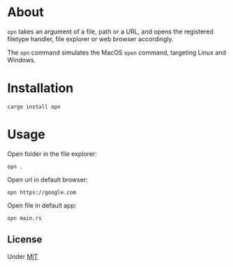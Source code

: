 # About

`opn` takes an argument of a file, path or a URL, and opens the registered filetype handler, file explorer or web browser accordingly.

The `opn` command simulates the MacOS `open` command, targeting Linux and Windows.


# Installation

    cargo install opn


# Usage

Open folder in the file explorer:

    opn .

Open url in default browser:

    opn https://google.com

Open file in default app:

    opn main.rs


## License

Under [MIT](LICENSE)
